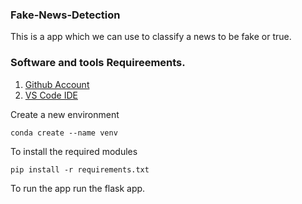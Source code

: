 ### Fake-News-Detection
This is a app which we can use to classify a news to be fake or true.


### Software and tools Requireements.

1. [Github Account](https://github.com)
2. [VS Code IDE](https://code.visualstudio.com/)



Create a new environment

```
conda create --name venv
```

To install the required modules

```
pip install -r requirements.txt
```

To run the app run the flask app.
